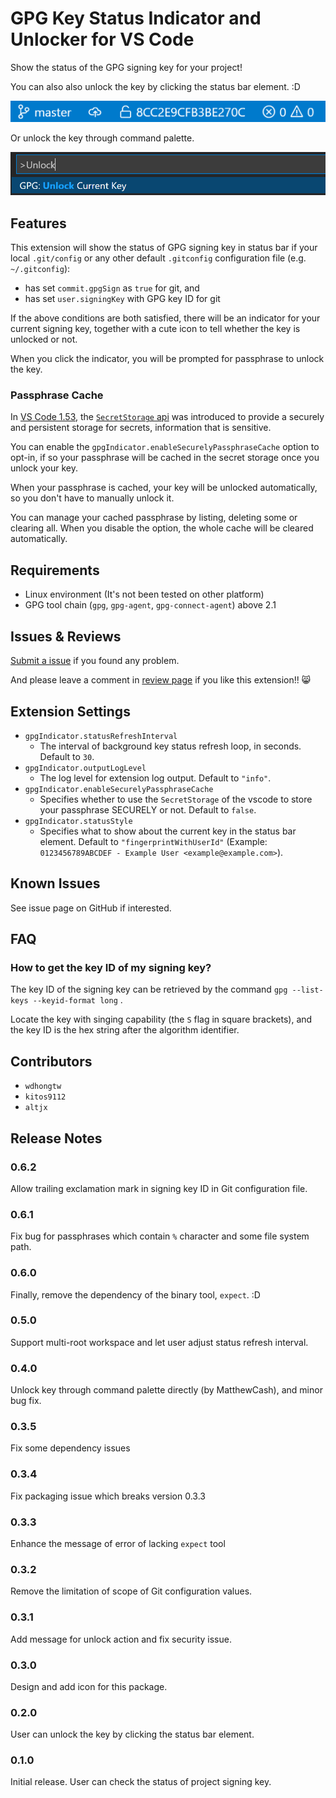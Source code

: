 # GPG Key Status Indicator and Unlocker for VS Code

Show the status of the GPG signing key for your project!

You can also also unlock the key by clicking the status bar element. :D

![stats bar sample](./images/status-bar.png)

Or unlock the key through command palette.

![unlock command sample](./images/unlock-key-command.png)

## Features

This extension will show the status of GPG signing key in status bar if your local
`.git/config` or any other default `.gitconfig` configuration file (e.g. `~/.gitconfig`):

- has set `commit.gpgSign` as `true` for git, and
- has set `user.signingKey` with GPG key ID for git

If the above conditions are both satisfied, there will be an indicator for your current
signing key, together with a cute icon to tell whether the key is unlocked or not.

When you click the indicator, you will be prompted for passphrase to unlock the key.

### Passphrase Cache

In [VS Code 1.53](https://code.visualstudio.com/updates/v1_53#_secrets-api), the [`SecretStorage` api](https://code.visualstudio.com/api/references/vscode-api#ExtensionContext.secrets) was introduced to provide a securely and persistent storage for secrets, information that is sensitive.

You can enable the `gpgIndicator.enableSecurelyPassphraseCache` option to opt-in, if so your passphrase will be cached in the secret storage once you unlock your key.

When your passphrase is cached, your key will be unlocked automatically, so you don't have to manually unlock it.

You can manage your cached passphrase by listing, deleting some or clearing all. When you disable the option, the whole cache will be cleared automatically.

## Requirements

- Linux environment (It's not been tested on other platform)
- GPG tool chain (`gpg`, `gpg-agent`, `gpg-connect-agent`) above 2.1

## Issues & Reviews

[Submit a issue](https://github.com/wdhongtw/vscode-gpg-indicator/issues) if you found any problem.

And please leave a comment in
[review page](https://marketplace.visualstudio.com/items?itemName=wdhongtw.gpg-indicator&ssr=false#review-details)
if you like this extension!! 😸

## Extension Settings

- `gpgIndicator.statusRefreshInterval`
  - The interval of background key status refresh loop, in seconds. Default to `30`.
- `gpgIndicator.outputLogLevel`
  - The log level for extension log output. Default to `"info"`.
- `gpgIndicator.enableSecurelyPassphraseCache`
  - Specifies whether to use the `SecretStorage` of the vscode to store your passphrase SECURELY or not. Default to `false`.
- `gpgIndicator.statusStyle`
  - Specifies what to show about the current key in the status bar element. Default to `"fingerprintWithUserId"` (Example: `0123456789ABCDEF - Example User <example@example.com>`).

## Known Issues

See issue page on GitHub if interested.

## FAQ

### How to get the key ID of my signing key?

The key ID of the signing key can be retrieved by the command
`gpg --list-keys --keyid-format long` .

Locate the key with singing capability (the `S` flag in square brackets),
and the key ID is the hex string after the algorithm identifier.

## Contributors

- `wdhongtw`
- `kitos9112`
- `altjx`

## Release Notes

### 0.6.2

Allow trailing exclamation mark in signing key ID in Git configuration file.

### 0.6.1

Fix bug for passphrases which contain `%` character and some file system path.

### 0.6.0

Finally, remove the dependency of the binary tool, `expect`. :D

### 0.5.0

Support multi-root workspace and let user adjust status refresh interval.

### 0.4.0

Unlock key through command palette directly (by MatthewCash), and minor bug fix.

### 0.3.5

Fix some dependency issues

### 0.3.4

Fix packaging issue which breaks version 0.3.3

### 0.3.3

Enhance the message of error of lacking `expect` tool

### 0.3.2

Remove the limitation of scope of Git configuration values.

### 0.3.1

Add message for unlock action and fix security issue.

### 0.3.0

Design and add icon for this package.

### 0.2.0

User can unlock the key by clicking the status bar element.

### 0.1.0

Initial release. User can check the status of project signing key.
